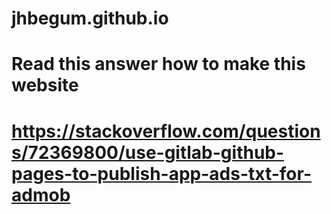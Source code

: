 # jhbegum.github.io
# Read this answer how to make this website
# https://stackoverflow.com/questions/72369800/use-gitlab-github-pages-to-publish-app-ads-txt-for-admob
